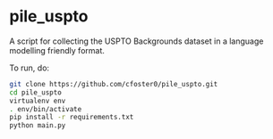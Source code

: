 # pile_uspto
A script for collecting the USPTO Backgrounds dataset in a language modelling friendly format.

To run, do:

```bash
git clone https://github.com/cfoster0/pile_uspto.git
cd pile_uspto
virtualenv env
. env/bin/activate
pip install -r requirements.txt
python main.py
```
